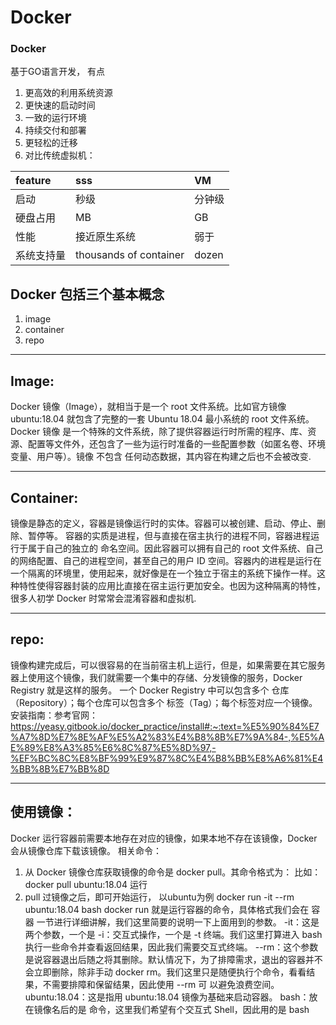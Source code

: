 # Docker
### Docker
基于GO语言开发，
有点
1. 更高效的利用系统资源
2. 更快速的启动时间
3. 一致的运行环境
4. 持续交付和部署
5. 更轻松的迁移
6. 对比传统虚拟机：

| feature |         sss                   | VM |
|:------- |:---------------------------|:---|
|启动     |       秒级                   | 分钟级|
|硬盘占用  |  MB      | GB           |
|性能      |   接近原生系统           | 弱于|
|系统支持量 | thousands of container | dozen|

## Docker 包括三个基本概念
1. image
2. container
3. repo
***
## Image:
Docker 镜像（Image），就相当于是一个 root 文件系统。比如官方镜像 ubuntu:18.04 就包含了完整的一套 Ubuntu 18.04 最小系统的 root 文件系统。
Docker 镜像 是一个特殊的文件系统，除了提供容器运行时所需的程序、库、资源、配置等文件外，还包含了一些为运行时准备的一些配置参数（如匿名卷、环境变量、用户等）。镜像 不包含 任何动态数据，其内容在构建之后也不会被改变.
***
## Container:
镜像是静态的定义，容器是镜像运行时的实体。容器可以被创建、启动、停止、删除、暂停等。
容器的实质是进程，但与直接在宿主执行的进程不同，容器进程运行于属于自己的独立的 命名空间。因此容器可以拥有自己的 root 文件系统、自己的网络配置、自己的进程空间，甚至自己的用户 ID 空间。容器内的进程是运行在一个隔离的环境里，使用起来，就好像是在一个独立于宿主的系统下操作一样。这种特性使得容器封装的应用比直接在宿主运行更加安全。也因为这种隔离的特性，很多人初学 Docker 时常常会混淆容器和虚拟机.
***
## repo:
镜像构建完成后，可以很容易的在当前宿主机上运行，但是，如果需要在其它服务器上使用这个镜像，我们就需要一个集中的存储、分发镜像的服务，Docker Registry 就是这样的服务。
一个 Docker Registry 中可以包含多个 仓库（Repository）；每个仓库可以包含多个 标签（Tag）；每个标签对应一个镜像。
安装指南：参考官网： https://yeasy.gitbook.io/docker_practice/install#:~:text=%E5%90%84%E7%A7%8D%E7%8E%AF%E5%A2%83%E4%B8%8B%E7%9A%84-,%E5%AE%89%E8%A3%85%E6%8C%87%E5%8D%97,-%EF%BC%8C%E8%BF%99%E9%87%8C%E4%B8%BB%E8%A6%81%E4%BB%8B%E7%BB%8D
***
## 使用镜像：
Docker 运行容器前需要本地存在对应的镜像，如果本地不存在该镜像，Docker 会从镜像仓库下载该镜像。
相关命令：
1. 从 Docker 镜像仓库获取镜像的命令是 docker pull。其命令格式为：
   比如： docker pull ubuntu:18.04
运行
1. pull 过镜像之后，即可开始运行， 以ubuntu为例
  docker run -it --rm ubuntu:18.04 bash
  docker run 就是运行容器的命令，具体格式我们会在 容器 一节进行详细讲解，我们这里简要的说明一下上面用到的参数。
  -it：这是两个参数，一个是 -i：交互式操作，一个是 -t 终端。我们这里打算进入 bash 执行一些命令并查看返回结果，因此我们需要交互式终端。
  --rm：这个参数是说容器退出后随之将其删除。默认情况下，为了排障需求，退出的容器并不会立即删除，除非手动 docker rm。我们这里只是随便执行个命令，看看结果，不需要排障和保留结果，因此使用 --rm 可   以避免浪费空间。
  ubuntu:18.04：这是指用 ubuntu:18.04 镜像为基础来启动容器。
  bash：放在镜像名后的是 命令，这里我们希望有个交互式 Shell，因此用的是 bash








